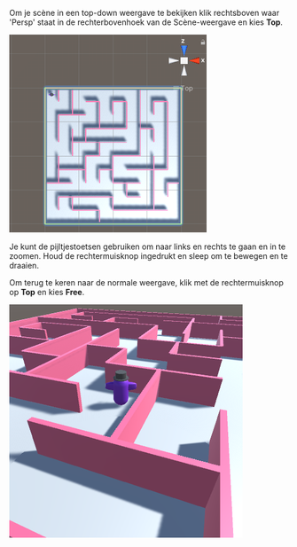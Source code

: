 Om je scène in een top-down weergave te bekijken klik rechtsboven waar 'Persp' staat in de rechterbovenhoek van de Scène-weergave en kies **Top**.

![The Scene view in a top-down view zoomed out to show the whole world.](images/top-down-maze.png)

Je kunt de pijltjestoetsen gebruiken om naar links en rechts te gaan en in te zoomen. Houd de rechtermuisknop ingedrukt en sleep om te bewegen en te draaien.

Om terug te keren naar de normale weergave, klik met de rechtermuisknop op **Top** en kies **Free**.

![De scèneweergave teruggezet naar de Free weergave om de wereld van dichterbij te laten zien.](images/maze-world.png)


